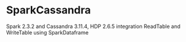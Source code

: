# SparkCassandra
Spark 2.3.2 and Cassandra 3.11.4, HDP 2.6.5 integration ReadTable and WriteTable using SparkDataframe
